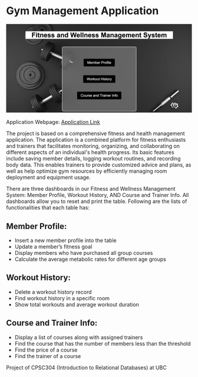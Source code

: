 # Gym Management Application

<img src="php+sql/dashboardImage.png" alt="Alt text" title="Fiteness and Wellness Management System">

Application Webpage: [Application Link](https://www.students.cs.ubc.ca/~jhao2002/dashboard.php)


The project is based on a comprehensive fitness and health management application. The application is a combined platform for fitness enthusiasts and trainers that facilitates monitoring, organizing, and collaborating on different aspects of an individual's health progress. Its basic features include saving member details, logging workout routines, and recording body data. This enables trainers to provide customized advice and plans, as well as help optimize gym resources by efficiently managing room deployment and equipment usage.

There are three dashboards in our Fitness and Wellness Management System: Member Profile, Workout History, AND Course and Trainer Info. All dashboards allow you to reset and print the table. Following are the lists of functionalities that each table has:

## Member Profile:
- Insert a new member profile into the table
- Update a member’s fitness goal
- Display members who have purchased all group courses
- Calculate the average metabolic rates for different age groups

## Workout History:
- Delete a workout history record
- Find workout history in a specific room
- Show total workouts and average workout duration

## Course and Trainer Info:
- Display a list of courses along with assigned trainers
- Find the course that has the number of members less than the threshold
- Find the price of a course
- Find the trainer of a course



Project of CPSC304 (Introduction to Relational Databases) at UBC


